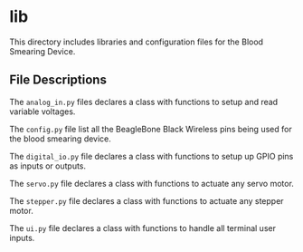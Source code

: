 # lib

This directory includes libraries and configuration files for the Blood Smearing Device.

## File Descriptions

The `analog_in.py` files declares a class with functions to setup and read variable voltages.

The `config.py` file list all the BeagleBone Black Wireless pins being used for the blood smearing device.

The `digital_io.py` file declares a class with functions to setup up GPIO pins as inputs or outputs.

The `servo.py` file declares a class with functions to actuate any servo motor.

The `stepper.py` file declares a class with functions to actuate any stepper motor.

The `ui.py` file declares a class with functions to handle all terminal user inputs.
